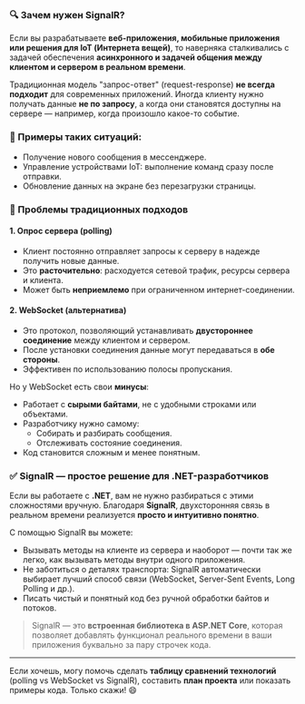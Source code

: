 ### 🔍 Зачем нужен SignalR?

Если вы разрабатываете **веб-приложения, мобильные приложения или решения для IoT (Интернета вещей)**, то наверняка сталкивались с задачей обеспечения **асинхронного и  задачей общения между клиентом и сервером в реальном времени**.

Традиционная модель "запрос-ответ" (request-response) **не всегда подходит** для современных приложений. Иногда клиенту нужно получать данные **не по запросу**, а когда они становятся доступны на сервере — например, когда произошло какое-то событие.

### 💬 Примеры таких ситуаций:
- Получение нового сообщения в мессенджере.
- Управление устройствами IoT: выполнение команд сразу после отправки.
- Обновление данных на экране без перезагрузки страницы.

### 🚫 Проблемы традиционных подходов

#### 1. **Опрос сервера (polling)**
- Клиент постоянно отправляет запросы к серверу в надежде получить новые данные.
- Это **расточительно**: расходуется сетевой трафик, ресурсы сервера и клиента.
- Может быть **неприемлемо** при ограниченном интернет-соединении.

#### 2. **WebSocket (альтернатива)**
- Это протокол, позволяющий устанавливать **двустороннее соединение** между клиентом и сервером.
- После установки соединения данные могут передаваться в **обе стороны**.
- Эффективен по использованию полосы пропускания.

Но у WebSocket есть свои **минусы**:
- Работает с **сырыми байтами**, не с удобными строками или объектами.
- Разработчику нужно самому:
  - Собирать и разбирать сообщения.
  - Отслеживать состояние соединения.
- Код становится сложным и менее понятным.

### ✅ SignalR — простое решение для .NET-разработчиков

Если вы работаете с **.NET**, вам не нужно разбираться с этими сложностями вручную. Благодаря **SignalR**, двухсторонняя связь в реальном времени реализуется **просто и интуитивно понятно**.

С помощью SignalR вы можете:
- Вызывать методы на клиенте из сервера и наоборот — почти так же легко, как вызывать методы внутри одного приложения.
- Не заботиться о деталях транспорта: SignalR автоматически выбирает лучший способ связи (WebSocket, Server-Sent Events, Long Polling и др.).
- Писать чистый и понятный код без ручной обработки байтов и потоков.

> SignalR — это **встроенная библиотека в ASP.NET Core**, которая позволяет добавлять функционал реального времени в ваши приложения буквально за пару строчек кода.

---

Если хочешь, могу помочь сделать **таблицу сравнений технологий** (polling vs WebSocket vs SignalR), составить **план проекта** или показать примеры кода. Только скажи! 😄